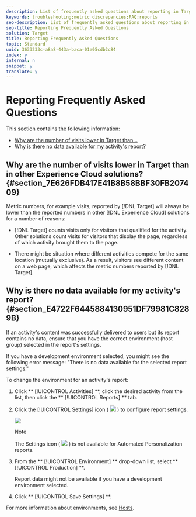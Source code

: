 ```yaml
---
description: List of frequently asked questions about reporting in Target.
keywords: troubleshooting;metric discrepancies;FAQ;reports
seo-description: List of frequently asked questions about reporting in Target.
seo-title: Reporting Frequently Asked Questions
solution: Target
title: Reporting Frequently Asked Questions
topic: Standard
uuid: 3633233c-a8a8-443a-baca-01e05cdb2c84
index: y
internal: n
snippet: y
translate: y
---
```


# Reporting Frequently Asked Questions

This section contains the following information: 


* [ Why are the number of visits lower in Target than...](c_reporting-frequently-asked-questions.md#section_7E626FDB417E41B8B58BBF30FB207409)
* [ Why is there no data available for my activity's report?](c_reporting-frequently-asked-questions.md#section_E4722F6445884130951DF79981C8289B)


## Why are the number of visits lower in Target than in other Experience Cloud solutions? {#section_7E626FDB417E41B8B58BBF30FB207409}

Metric numbers, for example visits, reported by [!DNL  Target] will always be lower than the reported numbers in other [!DNL  Experience Cloud] solutions for a number of reasons: 


* [!DNL  Target] counts visits only for visitors that qualified for the activity. Other solutions count visits for visitors that display the page, regardless of which activity brought them to the page. 

* There might be situation where different activities compete for the same location (mutually exclusive). As a result, visitors see different content on a web page, which affects the metric numbers reported by [!DNL  Target]. 



## Why is there no data available for my activity's report? {#section_E4722F6445884130951DF79981C8289B}

If an activity's content was successfully delivered to users but its report contains no data, ensure that you have the correct environment (host group) selected in the report's settings. 

If you have a development environment selected, you might see the following error message: "There is no data available for the selected report settings." 

To change the environment for an activity's report: 


1. Click ** [!UICONTROL  Activities] **, click the desired activity from the list, then click the ** [!UICONTROL  Reports] ** tab. 

1. Click the [!UICONTROL  Settings] icon (  ![](/migration-test-20180813/assets/icon_gear.png) ) to configure report settings. 

   ![](/migration-test-20180813/assets/ab_settings_dialog.png) 


   >[!NOTE]
   >
   >The Settings icon ( ![](/migration-test-20180813/assets/icon_gear.png) ) is not available for Automated Personalization reports. 


1. From the ** [!UICONTROL  Environment] ** drop-down list, select ** [!UICONTROL  Production] **. 

   Report data might not be available if you have a development environment selected. 

1. Click ** [!UICONTROL  Save Settings] **. 



For more information about environments, see [ Hosts](c_hosts.md#concept_516BB01EBFBD4449AB03940D31AEB66E). 
